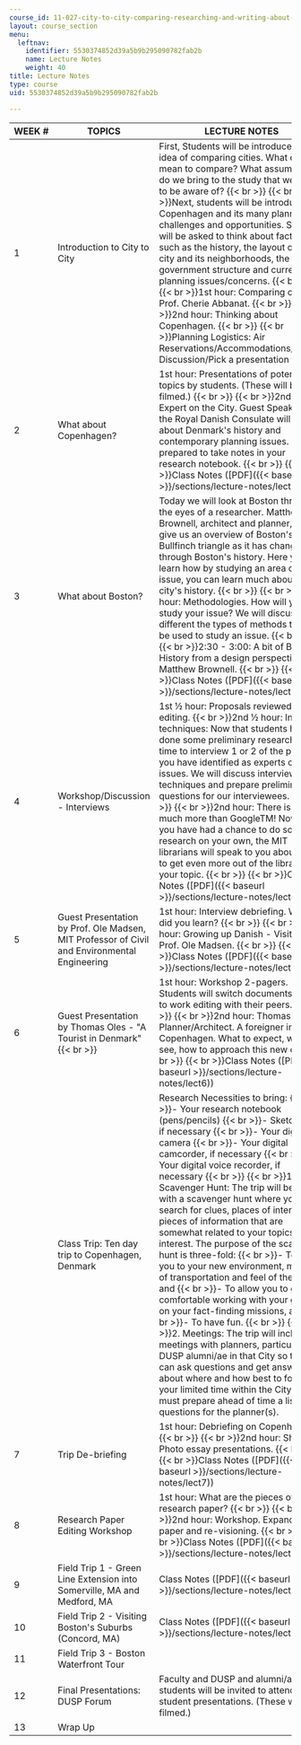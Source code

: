 ```yaml
---
course_id: 11-027-city-to-city-comparing-researching-and-writing-about-cities-spring-2006
layout: course_section
menu:
  leftnav:
    identifier: 5530374852d39a5b9b295090782fab2b
    name: Lecture Notes
    weight: 40
title: Lecture Notes
type: course
uid: 5530374852d39a5b9b295090782fab2b

---
```


| WEEK # | TOPICS | LECTURE NOTES |
| --- | --- | --- |
| 1 | Introduction to City to City | First, Students will be introduced to the idea of comparing cities. What does it mean to compare? What assumptions do we bring to the study that we need to be aware of?  {{< br >}}  {{< br >}}Next, students will be introduced to Copenhagen and its many planning challenges and opportunities. Students will be asked to think about factors such as the history, the layout of the city and its neighborhoods, the government structure and current planning issues/concerns.  {{< br >}}  {{< br >}}1st hour: Comparing cities - Prof. Cherie Abbanat.  {{< br >}}  {{< br >}}2nd hour: Thinking about Copenhagen.  {{< br >}}  {{< br >}}Planning Logistics: Air Reservations/Accommodations/Budget Discussion/Pick a presentation time. |
| 2 | What about Copenhagen? | 1st hour: Presentations of potential topics by students. (These will be filmed.)  {{< br >}}  {{< br >}}2nd hour: Expert on the City. Guest Speaker from the Royal Danish Consulate will speak about Denmark's history and contemporary planning issues. Be prepared to take notes in your research notebook.  {{< br >}}  {{< br >}}Class Notes ([PDF]({{< baseurl >}}/sections/lecture-notes/lect2)) |
| 3 | What about Boston? | Today we will look at Boston through the eyes of a researcher. Matthew Brownell, architect and planner, will give us an overview of Boston's Bullfinch triangle as it has changed through Boston's history. Here you will learn how by studying an area or an issue, you can learn much about a city's history.  {{< br >}}  {{< br >}}1st hour: Methodologies. How will you study your issue? We will discuss different the types of methods that can be used to study an issue.  {{< br >}}  {{< br >}}2:30 - 3:00: A bit of Boston History from a design perspective - Matthew Brownell.  {{< br >}}  {{< br >}}Class Notes ([PDF]({{< baseurl >}}/sections/lecture-notes/lect3)) |
| 4 | Workshop/Discussion - Interviews | 1st ½ hour: Proposals reviewed: Speed editing.  {{< br >}}2nd ½ hour: Interview techniques: Now that students have done some preliminary research, it is time to interview 1 or 2 of the people you have identified as experts on their issues. We will discuss interviewing techniques and prepare preliminary questions for our interviewees.  {{< br >}}  {{< br >}}2nd hour: There is so much more than GoogleTM! Now that you have had a chance to do some research on your own, the MIT librarians will speak to you about how to get even more out of the library on your topic.  {{< br >}}  {{< br >}}Class Notes ([PDF]({{< baseurl >}}/sections/lecture-notes/lect4)) |
| 5 | Guest Presentation by Prof. Ole Madsen, MIT Professor of Civil and Environmental Engineering | 1st hour: Interview debriefing. What did you learn?  {{< br >}}  {{< br >}}2nd hour: Growing up Danish - Visit with Prof. Ole Madsen.  {{< br >}}  {{< br >}}Class Notes ([PDF]({{< baseurl >}}/sections/lecture-notes/lect5)) |
| 6 | Guest Presentation by Thomas Oles - "A Tourist in Denmark"  {{< br >}} | 1st hour: Workshop 2-pagers. Students will switch documents and go to work editing with their peers.  {{< br >}}  {{< br >}}2nd hour: Thomas Oles, Planner/Architect. A foreigner in Copenhagen. What to expect, what to see, how to approach this new city.  {{< br >}}  {{< br >}}Class Notes ([PDF]({{< baseurl >}}/sections/lecture-notes/lect6)) |
| &nbsp; | Class Trip: Ten day trip to Copenhagen, Denmark | Research Necessities to bring:  {{< br >}}\- Your research notebook (pens/pencils)  {{< br >}}\- Sketch pad, if necessary  {{< br >}}\- Your digital camera  {{< br >}}\- Your digital camcorder, if necessary  {{< br >}}\- Your digital voice recorder, if necessary  {{< br >}}  {{< br >}}1\. Scavenger Hunt: The trip will begin with a scavenger hunt where you will search for clues, places of interest and pieces of information that are somewhat related to your topics of interest. The purpose of the scavenger hunt is three-fold:  {{< br >}}\- To orient you to your new environment, means of transportation and feel of the city, and  {{< br >}}\- To allow you to get comfortable working with your group on your fact-finding missions, and  {{< br >}}\- To have fun.  {{< br >}}  {{< br >}}2\. Meetings: The trip will include meetings with planners, particularly DUSP alumni/ae in that City so that you can ask questions and get answers about where and how best to focus your limited time within the City. You must prepare ahead of time a list of questions for the planner(s). |
| 7 | Trip De-briefing | 1st hour: Debriefing on Copenhagen.  {{< br >}}  {{< br >}}2nd hour: Sharing. Photo essay presentations.  {{< br >}}  {{< br >}}Class Notes ([PDF]({{< baseurl >}}/sections/lecture-notes/lect7)) |
| 8 | Research Paper Editing Workshop | 1st hour: What are the pieces of a research paper?  {{< br >}}  {{< br >}}2nd hour: Workshop. Expanding the paper and re-visioning.  {{< br >}}  {{< br >}}Class Notes ([PDF]({{< baseurl >}}/sections/lecture-notes/lect8)) |
| 9 | Field Trip 1 - Green Line Extension into Somerville, MA and Medford, MA | Class Notes ([PDF]({{< baseurl >}}/sections/lecture-notes/lect9)) |
| 10 | Field Trip 2 - Visiting Boston's Suburbs (Concord, MA) | Class Notes ([PDF]({{< baseurl >}}/sections/lecture-notes/lect10)) |
| 11 | Field Trip 3 - Boston Waterfront Tour | &nbsp; |
| 12 | Final Presentations: DUSP Forum | Faculty and DUSP and alumni/ae students will be invited to attend the student presentations. (These will be filmed.) |
| 13 | Wrap Up |